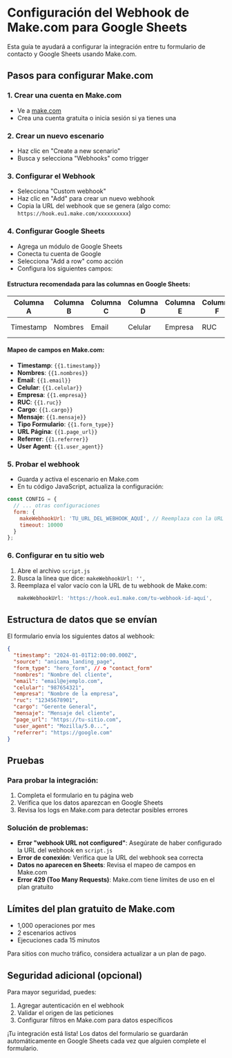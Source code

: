 # Configuración del Webhook de Make.com para Google Sheets

Esta guía te ayudará a configurar la integración entre tu formulario de contacto y Google Sheets usando Make.com.

## Pasos para configurar Make.com

### 1. Crear una cuenta en Make.com
- Ve a [make.com](https://www.make.com)
- Crea una cuenta gratuita o inicia sesión si ya tienes una

### 2. Crear un nuevo escenario
- Haz clic en "Create a new scenario"
- Busca y selecciona "Webhooks" como trigger

### 3. Configurar el Webhook
- Selecciona "Custom webhook"
- Haz clic en "Add" para crear un nuevo webhook
- Copia la URL del webhook que se genera (algo como: `https://hook.eu1.make.com/xxxxxxxxxx`)

### 4. Configurar Google Sheets
- Agrega un módulo de Google Sheets
- Conecta tu cuenta de Google
- Selecciona "Add a row" como acción
- Configura los siguientes campos:

#### Estructura recomendada para las columnas en Google Sheets:
| Columna A | Columna B | Columna C | Columna D | Columna E | Columna F | Columna G | Columna H | Columna I | Columna J | Columna K | Columna L |
|-----------|-----------|-----------|-----------|-----------|-----------|-----------|-----------|-----------|-----------|-----------|-----------|
| Timestamp | Nombres | Email | Celular | Empresa | RUC | Cargo | Mensaje | Tipo Formulario | URL Página | Referrer | User Agent |

#### Mapeo de campos en Make.com:
- **Timestamp**: `{{1.timestamp}}`
- **Nombres**: `{{1.nombres}}`
- **Email**: `{{1.email}}`
- **Celular**: `{{1.celular}}`
- **Empresa**: `{{1.empresa}}`
- **RUC**: `{{1.ruc}}`
- **Cargo**: `{{1.cargo}}`
- **Mensaje**: `{{1.mensaje}}`
- **Tipo Formulario**: `{{1.form_type}}`
- **URL Página**: `{{1.page_url}}`
- **Referrer**: `{{1.referrer}}`
- **User Agent**: `{{1.user_agent}}`

### 5. Probar el webhook
- Guarda y activa el escenario en Make.com
- En tu código JavaScript, actualiza la configuración:

```javascript
const CONFIG = {
  // ... otras configuraciones
  form: {
    makeWebhookUrl: 'TU_URL_DEL_WEBHOOK_AQUÍ', // Reemplaza con la URL copiada de Make.com
    timeout: 10000
  }
};
```

### 6. Configurar en tu sitio web
1. Abre el archivo `script.js`
2. Busca la línea que dice: `makeWebhookUrl: '',`
3. Reemplaza el valor vacío con la URL de tu webhook de Make.com:
   ```javascript
   makeWebhookUrl: 'https://hook.eu1.make.com/tu-webhook-id-aquí',
   ```

## Estructura de datos que se envían

El formulario envía los siguientes datos al webhook:

```json
{
  "timestamp": "2024-01-01T12:00:00.000Z",
  "source": "anicama_landing_page",
  "form_type": "hero_form", // o "contact_form"
  "nombres": "Nombre del cliente",
  "email": "email@ejemplo.com",
  "celular": "987654321",
  "empresa": "Nombre de la empresa",
  "ruc": "12345678901",
  "cargo": "Gerente General",
  "mensaje": "Mensaje del cliente",
  "page_url": "https://tu-sitio.com",
  "user_agent": "Mozilla/5.0...",
  "referrer": "https://google.com"
}
```

## Pruebas

### Para probar la integración:
1. Completa el formulario en tu página web
2. Verifica que los datos aparezcan en Google Sheets
3. Revisa los logs en Make.com para detectar posibles errores

### Solución de problemas:
- **Error "webhook URL not configured"**: Asegúrate de haber configurado la URL del webhook en `script.js`
- **Error de conexión**: Verifica que la URL del webhook sea correcta
- **Datos no aparecen en Sheets**: Revisa el mapeo de campos en Make.com
- **Error 429 (Too Many Requests)**: Make.com tiene límites de uso en el plan gratuito

## Límites del plan gratuito de Make.com
- 1,000 operaciones por mes
- 2 escenarios activos
- Ejecuciones cada 15 minutos

Para sitios con mucho tráfico, considera actualizar a un plan de pago.

## Seguridad adicional (opcional)
Para mayor seguridad, puedes:
1. Agregar autenticación en el webhook
2. Validar el origen de las peticiones
3. Configurar filtros en Make.com para datos específicos

¡Tu integración está lista! Los datos del formulario se guardarán automáticamente en Google Sheets cada vez que alguien complete el formulario.
